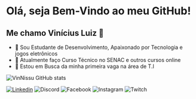  # Olá, seja Bem-Vindo ao meu GitHub! 
 ## Me chamo Vinícius Luiz 👋

- 🔭 Sou Estudante de Desenvolvimento, Apaixonado por Tecnologia e jogos eletrônicos
- 🌱 Atualmente faço Curso Técnico no SENAC e outros cursos online
- 👯 Estou em Busca da minha primeira vaga na área de T.I 



![VinNissu GitHub stats](https://github-readme-stats.vercel.app/api?username=VinNissu&show_icons=true&theme=dracula)






[![Linkedin](https://img.shields.io/badge/LinkedIn-0077B5?style=for-the-badge&logo=linkedin&logoColor=white)](https://www.linkedin.com/in/nissu/) 
![Discord](https://img.shields.io/badge/Discord-7289DA?style=for-the-badge&logo=discord&logoColor=white)
![Facebook](https://img.shields.io/badge/Facebook-1877F2?style=for-the-badge&logo=facebook&logoColor=white)
![Instagram](https://img.shields.io/badge/Instagram-E4405F?style=for-the-badge&logo=instagram&logoColor=whitehttps://img.shields.io/badge/Instagram-E4405F?style=for-the-badge&logo=instagram&logoColor=white)
![Twitch](https://img.shields.io/badge/Twitch-9146FF?style=for-the-badge&logo=twitch&logoColor=white)

